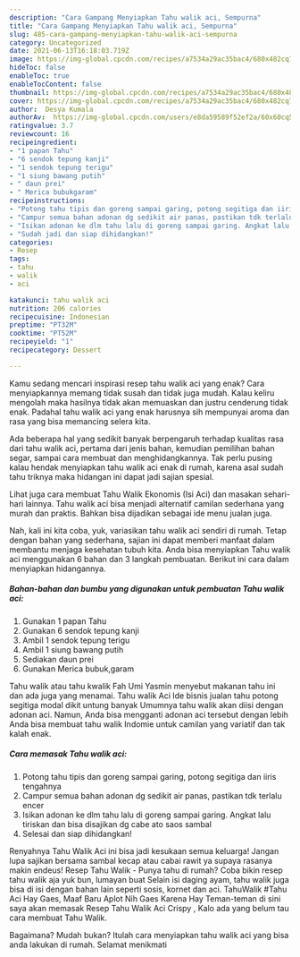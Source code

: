 ```yaml
---
description: "Cara Gampang Menyiapkan Tahu walik aci, Sempurna"
title: "Cara Gampang Menyiapkan Tahu walik aci, Sempurna"
slug: 485-cara-gampang-menyiapkan-tahu-walik-aci-sempurna
category: Uncategorized
date: 2021-06-13T16:18:03.719Z
image: https://img-global.cpcdn.com/recipes/a7534a29ac35bac4/680x482cq70/tahu-walik-aci-foto-resep-utama.jpg
hideToc: false
enableToc: true
enableTocContent: false
thumbnail: https://img-global.cpcdn.com/recipes/a7534a29ac35bac4/680x482cq70/tahu-walik-aci-foto-resep-utama.jpg
cover: https://img-global.cpcdn.com/recipes/a7534a29ac35bac4/680x482cq70/tahu-walik-aci-foto-resep-utama.jpg
author:  Desya Kumala
authorAv:  https://img-global.cpcdn.com/users/e8da59589f52ef2a/60x60cq50/avatar.jpg
ratingvalue: 3.7
reviewcount: 16
recipeingredient:
- "1 papan Tahu"
- "6 sendok tepung kanji"
- "1 sendok tepung terigu"
- "1 siung bawang putih"
- " daun prei"
- " Merica bubukgaram"
recipeinstructions:
- "Potong tahu tipis dan goreng sampai garing, potong segitiga dan iiris tengahnya"
- "Campur semua bahan adonan dg sedikit air panas, pastikan tdk terlalu encer"
- "Isikan adonan ke dlm tahu lalu di goreng sampai garing. Angkat lalu tiriskan dan bisa disajikan dg cabe ato saos sambal"
- "Sudah jadi dan siap dihidangkan!"
categories:
- Resep
tags:
- tahu
- walik
- aci

katakunci: tahu walik aci 
nutrition: 206 calories
recipecuisine: Indonesian
preptime: "PT32M"
cooktime: "PT52M"
recipeyield: "1"
recipecategory: Dessert

---
```



Kamu sedang mencari inspirasi resep tahu walik aci yang enak? Cara menyiapkannya memang tidak susah dan tidak juga mudah. Kalau keliru mengolah maka hasilnya tidak akan memuaskan dan justru cenderung tidak enak. Padahal tahu walik aci yang enak harusnya sih mempunyai aroma dan rasa yang bisa memancing selera kita.


Ada beberapa hal yang sedikit banyak berpengaruh terhadap kualitas rasa dari tahu walik aci, pertama dari jenis bahan, kemudian pemilihan bahan segar, sampai cara membuat dan menghidangkannya. Tak perlu pusing kalau hendak menyiapkan tahu walik aci enak di rumah, karena asal sudah tahu triknya maka hidangan ini dapat jadi sajian spesial.

Lihat juga cara membuat Tahu Walik Ekonomis (Isi Aci) dan masakan sehari-hari lainnya. Tahu walik aci bisa menjadi alternatif camilan sederhana yang murah dan praktis. Bahkan bisa dijadikan sebagai ide menu jualan juga.


Nah, kali ini kita coba, yuk, variasikan tahu walik aci sendiri di rumah. Tetap dengan bahan yang sederhana, sajian ini dapat memberi manfaat dalam membantu menjaga kesehatan tubuh kita. Anda bisa menyiapkan Tahu walik aci menggunakan 6 bahan dan 3 langkah pembuatan. Berikut ini cara dalam menyiapkan hidangannya.

<!--inarticleads1-->

##### Bahan-bahan dan bumbu yang digunakan untuk pembuatan Tahu walik aci:

1. Gunakan 1 papan Tahu
1. Gunakan 6 sendok tepung kanji
1. Ambil 1 sendok tepung terigu
1. Ambil 1 siung bawang putih
1. Sediakan  daun prei
1. Gunakan  Merica bubuk,garam


Tahu walik atau tahu kwalik Fah Umi Yasmin menyebut makanan tahu ini dan ada juga yang menamai. Tahu walik Aci Ide bisnis jualan tahu potong segitiga modal dikit untung banyak Umumnya tahu walik akan diisi dengan adonan aci. Namun, Anda bisa mengganti adonan aci tersebut dengan lebih Anda bisa membuat tahu walik Indomie untuk camilan yang variatif dan tak kalah enak. 

<!--inarticleads2-->

##### Cara memasak Tahu walik aci:

1. Potong tahu tipis dan goreng sampai garing, potong segitiga dan iiris tengahnya
1. Campur semua bahan adonan dg sedikit air panas, pastikan tdk terlalu encer
1. Isikan adonan ke dlm tahu lalu di goreng sampai garing. Angkat lalu tiriskan dan bisa disajikan dg cabe ato saos sambal
1. Selesai dan siap dihidangkan!

Renyahnya Tahu Walik Aci ini bisa jadi kesukaan semua keluarga! Jangan lupa sajikan bersama sambal kecap atau cabai rawit ya supaya rasanya makin endeus! Resep Tahu Walik - Punya tahu di rumah? Coba bikin resep tahu walik aja yuk bun, lumayan buat Selain isi daging ayam, tahu walik juga bisa di isi dengan bahan lain seperti sosis, kornet dan aci. TahuWalik #Tahu Aci Hay Gaes, Maaf Baru Aplot Nih Gaes Karena Hay Teman-teman di sini saya akan memasak Resep Tahu Walik Aci Crispy , Kalo ada yang belum tau cara membuat Tahu Walik. 

Bagaimana? Mudah bukan? Itulah cara menyiapkan tahu walik aci yang bisa anda lakukan di rumah. Selamat menikmati
